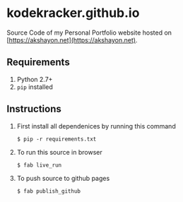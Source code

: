 # kodekracker.github.io

Source Code of my Personal Portfolio website hosted on [https://akshayon.net](https://akshayon.net).

## Requirements

1. Python 2.7+
2. `pip` installed

## Instructions

1. First install all dependenices by running this command

    ```shell
    $ pip -r requirements.txt
    ```

2. To run this source in browser

    ```shell    
    $ fab live_run
    ```

3. To push source to github pages

    ```shell
    $ fab publish_github
    ```
